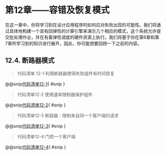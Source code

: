 # 第12章——容错及恢复模式

在这一章中，你将学习到在设计应用程序时如何应对失败出现的可能性。我们将通过具体地构建一个具有回弹性的计算引擎来演示几个相应的模式，这个系统允许提交批处理作业，并在有着弹性调度的硬件资源上执行。我们将基于你在第6章和第7章所学习到的知识进行展开，因此，你可能想要回顾一下之前的内容。


## 12.4. 断路器模式

>代码清单 12-1 利用断路器使得失败组件有时间恢复

@@snip[代码清单12-1](../../../../chapter12/src/main/scala/chapter12/StorageComponent.scala){ #snip }

>代码清单12-2 使用速率限制器保护组件

@@snip[代码清单12-2](../../../../chapter12/src/main/scala/chapter12/RateLimiter.scala){ #snip }

>代码清单12-3 断路器：限制来自同一个客户端的请求

@@snip[代码清单12-3](../../../../chapter12/src/main/scala/chapter12/StorageClient.scala){ #snip }

>代码清单12-4 门控一个客户端

@@snip[代码清单12-4](../../../../chapter12/src/main/scala/chapter12/GatedStorageClient.scala){ #snip }